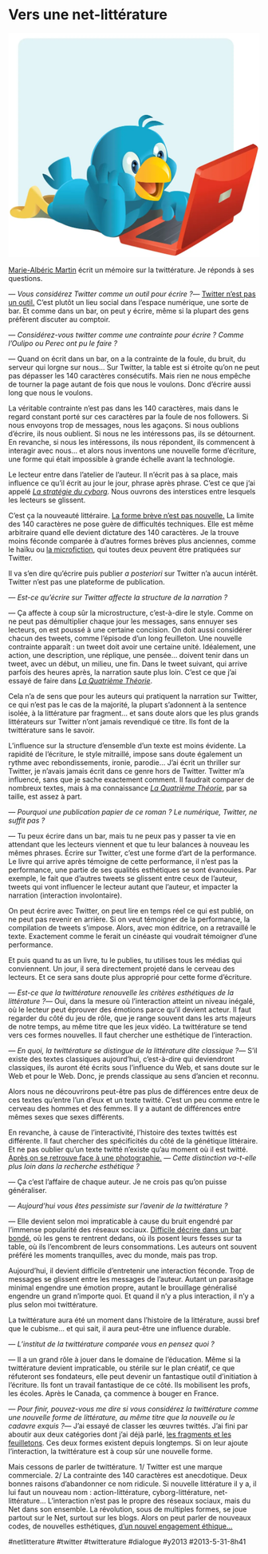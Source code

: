 # Vers une net-littérature

![](_i/twitter-geek11.webp)

[Marie-Albéric Martin](http://twiterrature.blogspot.ch/2013/05/le-concept-de-texte.html) écrit un mémoire sur la twittérature. Je réponds à ses questions.

*— Vous considérez Twitter comme un outil pour écrire ?*— [Twitter n’est pas un outil.](facebook-et-twitter-secrouleront-comme-un-chateau-de-cartes.md) C’est plutôt un lieu social dans l’espace numérique, une sorte de bar. Et comme dans un bar, on peut y écrire, même si la plupart des gens préfèrent discuter au comptoir.

— *Considérez-vous twitter comme une contrainte pour écrire ? Comme l’Oulipo ou Perec ont pu le faire ?*

— Quand on écrit dans un bar, on a la contrainte de la foule, du bruit, du serveur qui lorgne sur nous… Sur Twitter, la table est si étroite qu’on ne peut pas dépasser les 140 caractères consécutifs. Mais rien ne nous empêche de tourner la page autant de fois que nous le voulons. Donc d’écrire aussi long que nous le voulons.

La véritable contrainte n’est pas dans les 140 caractères, mais dans le regard constant porté sur ces caractères par la foule de nos followers. Si nous envoyons trop de messages, nous les agaçons. Si nous oublions d’écrire, ils nous oublient. Si nous ne les intéressons pas, ils se détournent. En revanche, si nous les intéressons, ils nous répondent, ils commencent à interagir avec nous… et alors nous inventons une nouvelle forme d’écriture, une forme qui était impossible à grande échelle avant la technologie.

Le lecteur entre dans l’atelier de l’auteur. Il n’écrit pas à sa place, mais influence ce qu’il écrit au jour le jour, phrase après phrase. C’est ce que j’ai appelé *[La stratégie du cyborg](../../page/la-strategie-du-cyborg)*. Nous ouvrons des interstices entre lesquels les lecteurs se glissent.

C’est ça la nouveauté littéraire. [La forme brève n’est pas nouvelle.](../../page/la-quatrieme-theorie/la-quatrieme-theorie-liens) La limite des 140 caractères ne pose guère de difficultés techniques. Elle est même arbitraire quand elle devient dictature des 140 caractères. Je la trouve moins féconde comparée à d’autres formes brèves plus anciennes, comme le haïku ou [la microfiction](../4/50-micronouvelles-50-auteurs.md), qui toutes deux peuvent être pratiquées sur Twitter.

Il va s’en dire qu’écrire puis publier *a posteriori* sur Twitter n’a aucun intérêt. Twitter n’est pas une plateforme de publication.

*— Est-ce qu’écrire sur Twitter affecte la structure de la narration ?*

— Ça affecte à coup sûr la microstructure, c’est-à-dire le style. Comme on ne peut pas démultiplier chaque jour les messages, sans ennuyer ses lecteurs, on est poussé à une certaine concision. On doit aussi considérer chacun des tweets, comme l’épisode d’un long feuilleton. Une nouvelle contrainte apparaît : un tweet doit avoir une certaine unité. Idéalement, une action, une description, une réplique, une pensée… doivent tenir dans un tweet, avec un début, un milieu, une fin. Dans le tweet suivant, qui arrive parfois des heures après, la narration saute plus loin. C’est ce que j’ai essayé de faire dans *[La Quatrième Théorie](../../page/la-quatrieme-theorie)*.

Cela n’a de sens que pour les auteurs qui pratiquent la narration sur Twitter, ce qui n’est pas le cas de la majorité, la plupart s’adonnent à la sentence isolée, à la littérature par fragment… et sans doute alors que les plus grands littérateurs sur Twitter n’ont jamais revendiqué ce titre. Ils font de la twittérature sans le savoir.

L’influence sur la structure d’ensemble d’un texte est moins évidente. La rapidité de l’écriture, le style mitraillé, impose sans doute également un rythme avec rebondissements, ironie, parodie… J’ai écrit un thriller sur Twitter, je n’avais jamais écrit dans ce genre hors de Twitter. Twitter m’a influencé, sans que je sache exactement comment. Il faudrait comparer de nombreux textes, mais à ma connaissance *[La Quatrième Théorie](../../page/la-quatrieme-theorie)*, par sa taille, est assez à part.

*— Pourquoi une publication papier de ce roman ? Le numérique, Twitter, ne suffit pas ?*

— Tu peux écrire dans un bar, mais tu ne peux pas y passer ta vie en attendant que les lecteurs viennent et que tu leur balances à nouveau les mêmes phrases. Écrire sur Twitter, c’est une forme d’art de la performance. Le livre qui arrive après témoigne de cette performance, il n’est pas la performance, une partie de ses qualités esthétiques se sont évanouies. Par exemple, le fait que d’autres tweets se glissent entre ceux de l’auteur, tweets qui vont influencer le lecteur autant que l’auteur, et impacter la narration (interaction involontaire).

On peut écrire avec Twitter, on peut lire en temps réel ce qui est publié, on ne peut pas revenir en arrière. Si on veut témoigner de la performance, la compilation de tweets s’impose. Alors, avec mon éditrice, on a retravaillé le texte. Exactement comme le ferait un cinéaste qui voudrait témoigner d’une performance.

Et puis quand tu as un livre, tu le publies, tu utilises tous les médias qui conviennent. Un jour, il sera directement projeté dans le cerveau des lecteurs. Et ce sera sans doute plus approprié pour cette forme d’écriture.

*— Est-ce que la twittérature renouvelle les critères esthétiques de la littérature ?*— Oui, dans la mesure où l’interaction atteint un niveau inégalé, où le lecteur peut éprouver des émotions parce qu’il devient acteur. Il faut regarder du côté du jeu de rôle, que je range souvent dans les arts majeurs de notre temps, au même titre que les jeux vidéo. La twittérature se tend vers ces formes nouvelles. Il faut chercher une esthétique de l’interaction.

*— En quoi, la twittérature se distingue de la littérature dite classique ?*— S’il existe des textes classiques aujourd’hui, c’est-à-dire qui deviendront classiques, ils auront été écrits sous l’influence du Web, et sans doute sur le Web et pour le Web. Donc, je prends classique au sens d’ancien et reconnu.

Alors nous ne découvrirons peut-être pas plus de différences entre deux de ces textes qu’entre l’un d’eux et un texte twitté. C’est un peu comme entre le cerveau des hommes et des femmes. Il y a autant de différences entre mêmes sexes que sexes différents.

En revanche, à cause de l’interactivité, l’histoire des textes twittés est différente. Il faut chercher des spécificités du côté de la génétique littéraire. Et ne pas oublier qu’un texte twitté n’existe qu’au moment où il est twitté. [Après on se retrouve face à une photographie.](../4/roland-barthes-sur-ledition-numerique.md)
*— Cette distinction va-t-elle plus loin dans la recherche esthétique ?*

— Ça c’est l’affaire de chaque auteur. Je ne crois pas qu’on puisse généraliser.

*— Aujourd’hui vous êtes pessimiste sur l’avenir de la twittérature ?*

— Elle devient selon moi impraticable à cause du bruit engendré par l’immense popularité des réseaux sociaux. [Difficile décrire dans un bar bondé](facebook-et-twitter-secrouleront-comme-un-chateau-de-cartes.md), où les gens te rentrent dedans, où ils posent leurs fesses sur ta table, où ils l’encombrent de leurs consommations. Les auteurs ont souvent préféré les moments tranquilles, avec du monde, mais pas trop.

Aujourd’hui, il devient difficile d’entretenir une interaction féconde. Trop de messages se glissent entre les messages de l’auteur. Autant un parasitage minimal engendre une émotion propre, autant le brouillage généralisé engendre un grand n’importe quoi. Et quand il n’y a plus interaction, il n’y a plus selon moi twittérature.

La twittérature aura été un moment dans l’histoire de la littérature, aussi bref que le cubisme… et qui sait, il aura peut-être une influence durable.

— *L’institut de la twittérature comparée vous en pensez quoi ?*

— Il a un grand rôle à jouer dans le domaine de l’éducation. Même si la twittérature devient impraticable, ou stérile sur le plan créatif, ce que réfuteront ses fondateurs, elle peut devenir un fantastique outil d’initiation à l’écriture. Ils font un travail fantastique de ce côté. Ils mobilisent les profs, les écoles. Après le Canada, ça commence à bouger en France.

*— Pour finir, pouvez-vous me dire si vous considérez la twittérature comme une nouvelle forme de littérature, au même titre que la nouvelle ou le cadavre exquis ?*— J’ai essayé de classer les œuvres twittés. J’ai fini par aboutir aux deux catégories dont j’ai déjà parlé, [les fragments et les feuilletons](../3/de-la-nanolitterature-au-megafeuilleton.md). Ces deux formes existent depuis longtemps. Si on leur ajoute l’interaction, la twittérature est à coup sûr une nouvelle forme.

Mais cessons de parler de twittérature. 1/ Twitter est une marque commerciale. 2/ La contrainte des 140 caractères est anecdotique. Deux bonnes raisons d’abandonner ce nom ridicule. Si nouvelle littérature il y a, il lui faut un nouveau nom : action-littérature, cyborg-littérature, net-littérature… L’interaction n’est pas le propre des réseaux sociaux, mais du Net dans son ensemble. La révolution, sous de multiples formes, se joue partout sur le Net, surtout sur les blogs. Alors on peut parler de nouveaux codes, de nouvelles esthétiques, [d’un nouvel engagement éthique…](../../page/edition-interdite)

#netlitterature #twitter #twitterature #dialogue #y2013 #2013-5-31-8h41
